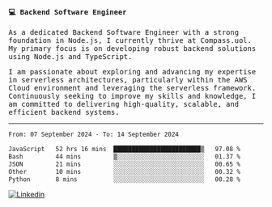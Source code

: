 
<samp>
  
#### 💻 Backend Software Engineer

As a dedicated Backend Software Engineer with a strong foundation in Node.js, I currently thrive at Compass.uol. My primary focus is on developing robust backend solutions using Node.js and TypeScript.

I am passionate about exploring and advancing my expertise in serverless architectures, particularly within the AWS Cloud environment and leveraging the serverless framework. Continuously seeking to improve my skills and knowledge, I am committed to delivering high-quality, scalable, and efficient backend systems.

---

<!--START_SECTION:waka-->

```txt
From: 07 September 2024 - To: 14 September 2024

JavaScript   52 hrs 16 mins  ████████████████████████▒   97.08 %
Bash         44 mins         ▒░░░░░░░░░░░░░░░░░░░░░░░░   01.37 %
JSON         21 mins         ░░░░░░░░░░░░░░░░░░░░░░░░░   00.65 %
Other        10 mins         ░░░░░░░░░░░░░░░░░░░░░░░░░   00.32 %
Python       8 mins          ░░░░░░░░░░░░░░░░░░░░░░░░░   00.28 %
```

<!--END_SECTION:waka-->
  
</samp>

[![Linkedin](https://img.shields.io/badge/-Mateus%20Garcia-c080ff?style=flat-square&logo=Linkedin&logoColor=white&link=https://www.linkedin.com/in/mpgxc)](https://www.linkedin.com/in/mateusogarcia) 
